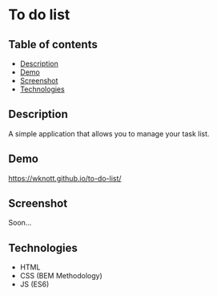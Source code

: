# To do list

## Table of contents
* [Description](#description)
* [Demo](#demo)
* [Screenshot](#screenshot)
* [Technologies](#technologies)

## Description
A simple application that allows you to manage your task list.

## Demo
https://wknott.github.io/to-do-list/

## Screenshot
Soon...

## Technologies
- HTML
- CSS (BEM Methodology)
- JS (ES6)
